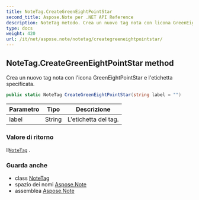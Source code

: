 ```yaml
---
title: NoteTag.CreateGreenEightPointStar
second_title: Aspose.Note per .NET API Reference
description: NoteTag metodo. Crea un nuovo tag nota con licona GreenEightPointStar e letichetta specificata.
type: docs
weight: 420
url: /it/net/aspose.note/notetag/creategreeneightpointstar/
---
```

## NoteTag.CreateGreenEightPointStar method

Crea un nuovo tag nota con l'icona GreenEightPointStar e l'etichetta specificata.

```csharp
public static NoteTag CreateGreenEightPointStar(string label = "")
```

| Parametro | Tipo | Descrizione |
| --- | --- | --- |
| label | String | L'etichetta del tag. |

### Valore di ritorno

Il[`NoteTag`](../) .

### Guarda anche

* class [NoteTag](../)
* spazio dei nomi [Aspose.Note](../../notetag/)
* assemblea [Aspose.Note](../../../)


